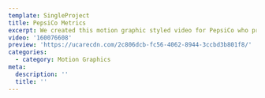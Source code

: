 ```yaml
---
template: SingleProject
title: PepsiCo Metrics
excerpt: We created this motion graphic styled video for PepsiCo who provide consumers with a broad range of high quality food and beverage products that deliver great taste, convenience and affordability, from simple treats to healthier offerings.
video: '160076608'
preview: 'https://ucarecdn.com/2c806dcb-fc56-4062-8944-3ccbd3b801f8/'
categories:
  - category: Motion Graphics
meta:
  description: ''
  title: ''
---
```

